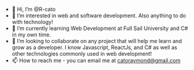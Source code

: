 - 👋 Hi, I’m @R-cato
- 👀 I’m interested in web and software development. Also anything to do with technology!
- 🌱 I’m currently learning Web Development at Full Sail University and C# in my own time.
- 💞️ I’m looking to collaborate on any project that will help me learn and grow as a developer. I know Javascript, ReactJs, and C# as well as other technologies commonly used in web development!
- 📫 How to reach me - you can email me at catoraymond@gmail.com

<!---
R-cato/R-cato is a ✨ special ✨ repository because its `README.md` (this file) appears on your GitHub profile.
You can click the Preview link to take a look at your changes.
--->

